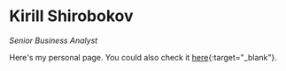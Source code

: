 # Kirill Shirobokov

*Senior Business Analyst*

Here's my personal page. You could also check it [here](https://kikirilll.github.io/){:target="_blank"}.